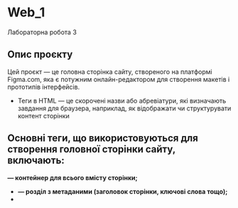 # Web_1
Лабораторна робота 3
## Опис проєкту
Цей проєкт — це головна сторінка сайту, створеного на платформі Figma.com, яка є потужним онлайн-редактором для створення макетів і прототипів інтерфейсів. 
* Теги в HTML — це скорочені назви або абревіатури, які визначають завдання для браузера, наприклад, як відображати чи структурувати контент сторінки
## Основні теги, що використовуються для створення головної сторінки сайту, включають:
**<html> — контейнер для всього вмісту сторінки;**
* **<head> — розділ з метаданими (заголовок сторінки, ключові слова тощо);**
* **<title> — заголовок сторінки, який відображається у вкладці браузера;**
* **<body> — основний вміст сторінки, що відображається користувачу;**
** Заголовки <h1>–<h6>, які структурують текст і допомагають пошуковим системам зрозуміти зміст сторінки
  
